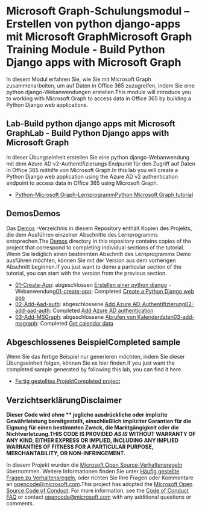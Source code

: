 # <a name="microsoft-graph-training-module---build-python-django-apps-with-microsoft-graph"></a><span data-ttu-id="10e9b-101">Microsoft Graph-Schulungsmodul – Erstellen von python django-apps mit Microsoft Graph</span><span class="sxs-lookup"><span data-stu-id="10e9b-101">Microsoft Graph Training Module - Build Python Django apps with Microsoft Graph</span></span>

<span data-ttu-id="10e9b-102">In diesem Modul erfahren Sie, wie Sie mit Microsoft Graph zusammenarbeiten, um auf Daten in Office 365 zuzugreifen, indem Sie eine python django-Webanwendungen erstellen.</span><span class="sxs-lookup"><span data-stu-id="10e9b-102">This module will introduce you to working with Microsoft Graph to access data in Office 365 by building a Python Django web applications.</span></span>

## <a name="lab---build-python-django-apps-with-microsoft-graph"></a><span data-ttu-id="10e9b-103">Lab-Build python django apps mit Microsoft Graph</span><span class="sxs-lookup"><span data-stu-id="10e9b-103">Lab - Build Python Django apps with Microsoft Graph</span></span>

<span data-ttu-id="10e9b-104">In dieser Übungseinheit erstellen Sie eine python django-Webanwendung mit dem Azure AD v2-Authentifizierungs Endpunkt für den Zugriff auf Daten in Office 365 mithilfe von Microsoft Graph.</span><span class="sxs-lookup"><span data-stu-id="10e9b-104">In this lab you will create a Python Django web application using the Azure AD v2 authentication endpoint to access data in Office 365 using Microsoft Graph.</span></span>

- [<span data-ttu-id="10e9b-105">Python-Microsoft Graph-Lernprogramm</span><span class="sxs-lookup"><span data-stu-id="10e9b-105">Python Microsoft Graph tutorial</span></span>](https://docs.microsoft.com/graph/training/python-tutorial)

## <a name="demos"></a><span data-ttu-id="10e9b-106">Demos</span><span class="sxs-lookup"><span data-stu-id="10e9b-106">Demos</span></span>

<span data-ttu-id="10e9b-107">Das [Demos](./Demos) -Verzeichnis in diesem Repository enthält Kopien des Projekts, die dem Ausführen einzelner Abschnitte des Lernprogramms entsprechen.</span><span class="sxs-lookup"><span data-stu-id="10e9b-107">The [Demos](./Demos) directory in this repository contains copies of the project that correspond to completing individual sections of the tutorial.</span></span> <span data-ttu-id="10e9b-108">Wenn Sie lediglich einen bestimmten Abschnitt des Lernprogramms Demo ausführen möchten, können Sie mit der Version aus dem vorherigen Abschnitt beginnen.</span><span class="sxs-lookup"><span data-stu-id="10e9b-108">If you just want to demo a particular section of the tutorial, you can start with the version from the previous section.</span></span>

- <span data-ttu-id="10e9b-109">[01-Create-App](Demos/01-create-app): abgeschlossen [Erstellen einer python django](https://docs.microsoft.com/graph/training/python-tutorial?tutorial-step=1) -Webanwendung</span><span class="sxs-lookup"><span data-stu-id="10e9b-109">[01-create-app](Demos/01-create-app): Completed [Create a Python Django web app](https://docs.microsoft.com/graph/training/python-tutorial?tutorial-step=1)</span></span>
- <span data-ttu-id="10e9b-110">[02-Add-Aad-auth](Demos/02-add-aad-auth): abgeschlossene [Add Azure AD-Authentifizierung](https://docs.microsoft.com/graph/training/python-tutorial?tutorial-step=3)</span><span class="sxs-lookup"><span data-stu-id="10e9b-110">[02-add-aad-auth](Demos/02-add-aad-auth): Completed [Add Azure AD authentication](https://docs.microsoft.com/graph/training/python-tutorial?tutorial-step=3)</span></span>
- <span data-ttu-id="10e9b-111">[03-Add-MSGraph](Demos/03-add-msgraph): abgeschlossene [Abrufen von Kalenderdaten](https://docs.microsoft.com/graph/training/python-tutorial?tutorial-step=4)</span><span class="sxs-lookup"><span data-stu-id="10e9b-111">[03-add-msgraph](Demos/03-add-msgraph): Completed [Get calendar data](https://docs.microsoft.com/graph/training/python-tutorial?tutorial-step=4)</span></span>

## <a name="completed-sample"></a><span data-ttu-id="10e9b-112">Abgeschlossenes Beispiel</span><span class="sxs-lookup"><span data-stu-id="10e9b-112">Completed sample</span></span>

<span data-ttu-id="10e9b-113">Wenn Sie das fertige Beispiel nur generieren möchten, indem Sie dieser Übungseinheit folgen, können Sie es hier finden.</span><span class="sxs-lookup"><span data-stu-id="10e9b-113">If you just want the completed sample generated by following this lab, you can find it here.</span></span>

- [<span data-ttu-id="10e9b-114">Fertig gestelltes Projekt</span><span class="sxs-lookup"><span data-stu-id="10e9b-114">Completed project</span></span>](Demos/03-add-msgraph)

## <a name="disclaimer"></a><span data-ttu-id="10e9b-115">Verzichtserklärung</span><span class="sxs-lookup"><span data-stu-id="10e9b-115">Disclaimer</span></span>

<span data-ttu-id="10e9b-116">**Dieser Code wird ohne \*\* jegliche ausdrückliche oder implizite Gewährleistung bereitgestellt, einschließlich impliziter Garantien für die Eignung für einen bestimmten Zweck, die Marktgängigkeit oder die Nichtverletzung.**</span><span class="sxs-lookup"><span data-stu-id="10e9b-116">**THIS CODE IS PROVIDED *AS IS* WITHOUT WARRANTY OF ANY KIND, EITHER EXPRESS OR IMPLIED, INCLUDING ANY IMPLIED WARRANTIES OF FITNESS FOR A PARTICULAR PURPOSE, MERCHANTABILITY, OR NON-INFRINGEMENT.**</span></span>

<span data-ttu-id="10e9b-p102">In diesem Projekt wurden die [Microsoft Open Source-Verhaltensregeln](https://opensource.microsoft.com/codeofconduct/) übernommen. Weitere Informationen finden Sie unter [Häufig gestellte Fragen zu Verhaltensregeln](https://opensource.microsoft.com/codeofconduct/faq/), oder richten Sie Ihre Fragen oder Kommentare an [opencode@microsoft.com](mailto:opencode@microsoft.com).</span><span class="sxs-lookup"><span data-stu-id="10e9b-p102">This project has adopted the [Microsoft Open Source Code of Conduct](https://opensource.microsoft.com/codeofconduct/). For more information, see the [Code of Conduct FAQ](https://opensource.microsoft.com/codeofconduct/faq/) or contact [opencode@microsoft.com](mailto:opencode@microsoft.com) with any additional questions or comments.</span></span>
